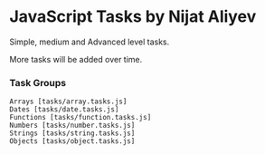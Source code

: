 # JavaScript Tasks by Nijat Aliyev

Simple, medium and Advanced level tasks.

More tasks will be added over time.

### Task Groups

```
Arrays [tasks/array.tasks.js]
Dates [tasks/date.tasks.js]
Functions [tasks/function.tasks.js]
Numbers [tasks/number.tasks.js]
Strings [tasks/string.tasks.js]
Objects [tasks/object.tasks.js]
```

